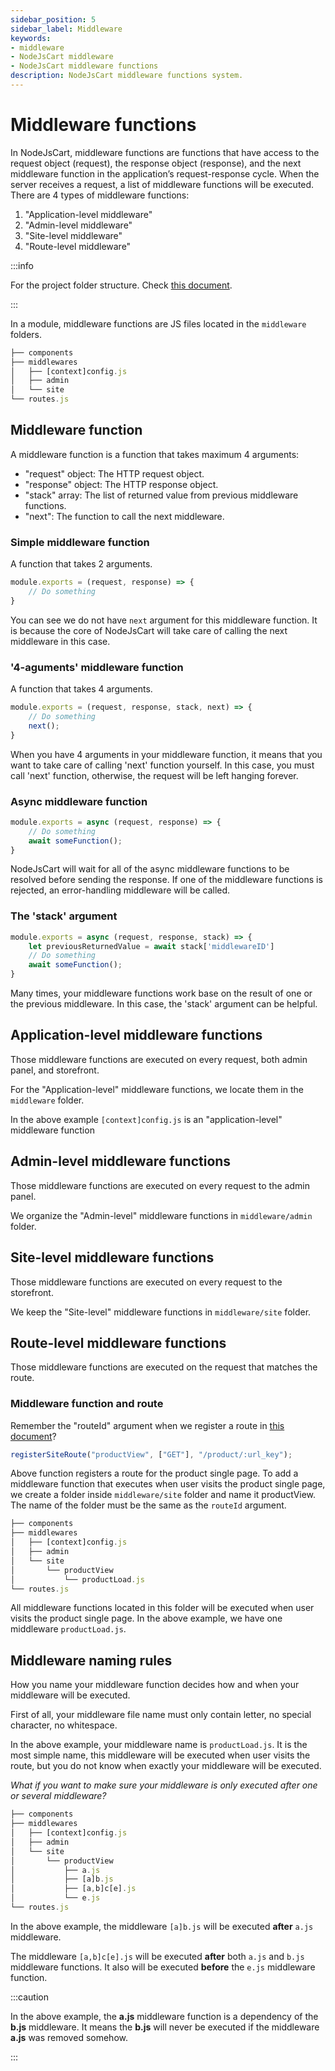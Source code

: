 ```yaml
---
sidebar_position: 5
sidebar_label: Middleware
keywords:
- middleware
- NodeJsCart middleware
- NodeJsCart middleware functions
description: NodeJsCart middleware functions system.
---
```


# Middleware functions

In NodeJsCart, middleware functions are functions that have access to the request object (request), the response object (response), and the next middleware function in the application’s request-response cycle.
When the server receives a request, a list of middleware functions will be executed. There are 4 types of middleware functions:

1. "Application-level middleware"
2. "Admin-level middleware"
3. "Site-level middleware"
4. "Route-level middleware"

:::info

For the project folder structure. Check [this document](/docs/module-development/module-structure).

:::

In a module, middleware functions are JS files located in the `middleware` folders. 

```javascript
├── components
├── middlewares
│   ├── [context]config.js
│   ├── admin
│   └── site
└── routes.js
```

## Middleware function

A middleware function is a function that takes maximum 4 arguments:

* "request" object: The HTTP request object.
* "response" object: The HTTP response object.
* "stack" array: The list of returned value from previous middleware functions.
* "next": The function to call the next middleware.

### Simple middleware function

A function that takes 2 arguments.

```javascript
module.exports = (request, response) => {
    // Do something
}
```

You can see we do not have `next` argument for this middleware function. It is because the core of NodeJsCart will take care of calling the next middleware in this case.

### '4-aguments' middleware function

A function that takes 4 arguments.

```javascript
module.exports = (request, response, stack, next) => {
    // Do something
    next();
}
```

When you have 4 arguments in your middleware function, it means that you want to take care of calling 'next' function yourself.
In this case, you must call 'next' function, otherwise, the request will be left hanging forever.

### Async middleware function

```javascript
module.exports = async (request, response) => {
    // Do something
    await someFunction();
}
```
NodeJsCart will wait for all of the async middleware functions to be resolved before sending the response.
If one of the middleware functions is rejected, an error-handling middleware will be called.

### The 'stack' argument

```javascript
module.exports = async (request, response, stack) => {
    let previousReturnedValue = await stack['middlewareID']
    // Do something
    await someFunction();
}
```
Many times, your middleware functions work base on the result of one or the previous middleware.
In this case, the 'stack' argument can be helpful.

## Application-level middleware functions

Those middleware functions are executed on every request, both admin panel, and storefront.

For the "Application-level" middleware functions, we locate them in the `middleware` folder.

In the above example `[context]config.js` is an "application-level" middleware function

## Admin-level middleware functions

Those middleware functions are executed on every request to the admin panel.

We organize the "Admin-level" middleware functions in `middleware/admin` folder.

## Site-level middleware functions

Those middleware functions are executed on every request to the storefront.

We keep the "Site-level" middleware functions in `middleware/site` folder.

## Route-level middleware functions

Those middleware functions are executed on the request that matches the route.

### Middleware function and route

Remember the "routeId" argument when we register a route in [this document](/docs/knowledge-base/routing)?

```javascript
registerSiteRoute("productView", ["GET"], "/product/:url_key");
```

Above function registers a route for the product single page. 
To add a middleware function that executes when user visits the product single page, we create a folder inside `middleware/site` folder and name it productView. 
The name of the folder must be the same as the `routeId` argument.

```javascript
├── components
├── middlewares
│   ├── [context]config.js
│   ├── admin
│   └── site
│       └── productView
│           └── productLoad.js
└── routes.js
```

All middleware functions located in this folder will be executed when user visits the product single page.
In the above example, we have one middleware `productLoad.js`.

## Middleware naming rules

How you name your middleware function decides how and when your middleware will be executed.

First of all, your middleware file name must only contain letter, no special character, no whitespace.

In the above example, your middleware name is `productLoad.js`. 
It is the most simple name, this middleware will be executed when user visits the route, but you do not know when exactly your middleware will be executed.

*What if you want to make sure your middleware is only executed after one or several middleware?*

```javascript
├── components
├── middlewares
│   ├── [context]config.js
│   ├── admin
│   └── site
│       └── productView
│           ├── a.js
│           ├── [a]b.js
│           ├── [a,b]c[e].js
│           └── e.js
└── routes.js
```

In the above example, the middleware `[a]b.js` will be executed **after** `a.js` middleware.

The middleware `[a,b]c[e].js` will be executed **after** both `a.js` and `b.js` middleware functions. It also will be executed **before** the `e.js` middleware function.

:::caution

In the above example, the **a.js** middleware function is a dependency of the **b.js** middleware. It means the **b.js** will never be executed if the middleware **a.js** was removed somehow.

:::